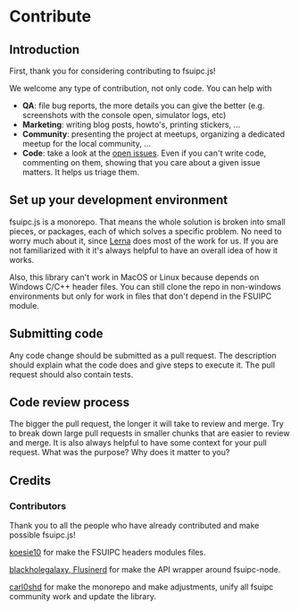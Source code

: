# Contribute

## Introduction

First, thank you for considering contributing to fsuipc.js!

We welcome any type of contribution, not only code. You can help with
- **QA**: file bug reports, the more details you can give the better (e.g. screenshots with the console open, simulator logs, etc)
- **Marketing**: writing blog posts, howto's, printing stickers, ...
- **Community**: presenting the project at meetups, organizing a dedicated meetup for the local community, ...
- **Code**: take a look at the [open issues](https://github.com/tcavenezuela/fsuipc.js/issues). Even if you can't write code, commenting on them, showing that you care about a given issue matters. It helps us triage them.

## Set up your development environment

fsuipc.js is a monorepo. That means the whole solution is broken into small pieces, or packages, each of which solves a specific problem. No need to worry much about it, since [Lerna](https://lerna.js.org/) does most of the work for us. If you are not familiarized with it it's always helpful to have an overall idea of how it works.

Also, this library can't work in MacOS or Linux because depends on Windows C/C++ header files. You can still clone the repo in non-windows environments but only for work in files that don't depend in the FSUIPC module. 

## Submitting code

Any code change should be submitted as a pull request. The description should explain what the code does and give steps to execute it. The pull request should also contain tests.

## Code review process

The bigger the pull request, the longer it will take to review and merge. Try to break down large pull requests in smaller chunks that are easier to review and merge.
It is also always helpful to have some context for your pull request. What was the purpose? Why does it matter to you?

## Credits

### Contributors

Thank you to all the people who have already contributed and make possible fsuipc.js!

[koesie10](https://github.com/koesie10/fsuipc-node) for make the FSUIPC headers modules files.

[blackholegalaxy, Flusinerd](https://github.com/fsuipc-node/api) for make the API wrapper around fsuipc-node.

[carl0shd](https://github.com/carl0shd) for make the monorepo and make adjustments, unify all fsuipc community work and update the library.


<!-- This `CONTRIBUTING.md` is based on @nayafia's template https://github.com/nayafia/contributing-template -->
